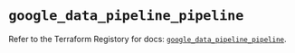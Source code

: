 # `google_data_pipeline_pipeline`

Refer to the Terraform Registory for docs: [`google_data_pipeline_pipeline`](https://registry.terraform.io/providers/hashicorp/google/5.2.0/docs/resources/data_pipeline_pipeline).
